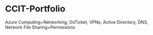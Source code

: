 # CCIT-Portfolio
Azure Computing+Networking, OsTicket, VPNs, Active Directory, DNS, Network File Sharing+Permissions
